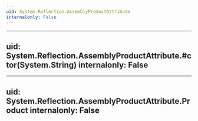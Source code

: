```yaml
---
uid: System.Reflection.AssemblyProductAttribute
internalonly: False
---
```


---
uid: System.Reflection.AssemblyProductAttribute.#ctor(System.String)
internalonly: False
---

---
uid: System.Reflection.AssemblyProductAttribute.Product
internalonly: False
---
